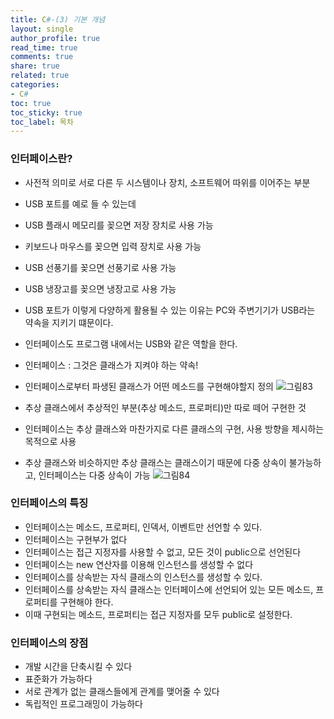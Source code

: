 ```yaml
---
title: C#-(3) 기본 개념
layout: single
author_profile: true
read_time: true
comments: true
share: true
related: true
categories:
- C#
toc: true
toc_sticky: true
toc_label: 목차
---
```


### 인터페이스란?
- 사전적 의미로 서로 다른 두 시스템이나 장치, 소프트웨어 따위를 이어주는 부분

- USB 포트를 예로 들 수 있는데
- USB 플래시 메모리를 꽂으면 저장 장치로 사용 가능
- 키보드나 마우스를 꽂으면 입력 장치로 사용 가능
- USB 선풍기를 꽂으면 선풍기로 사용 가능
- USB 냉장고를 꽂으면 냉장고로 사용 가능

- USB 포트가 이렇게 다양하게 활용될 수 있는 이유는 PC와 주변기기가 USB라는 약속을 지키기 떄문이다.

- 인터페이스도 프로그램 내에서는 USB와 같은 역할을 한다.
- 인터페이스 : 그것은 클래스가 지켜야 하는 약속!
- 인터페이스로부터 파생된 클래스가 어떤 메소드를 구현해야할지 정의
![그림83](https://user-images.githubusercontent.com/37354978/122648213-1806d300-d163-11eb-8123-c8e2fb6ac1a1.png)

- 추상 클래스에서 추상적인 부분(추상 메소드, 프로퍼티)만 따로 떼어 구현한 것
- 인터페이스는 추상 클래스와 마찬가지로 다른 클래스의 구현, 사용 방향을 제시하는 목적으로 사용
- 추상 클래스와 비슷하지만 추상 클래스는 클래스이기 때문에 다중 상속이 불가능하고, 인터페이스는 다중 상속이 가능
![그림84](https://user-images.githubusercontent.com/37354978/122648284-8f3c6700-d163-11eb-9288-163a138a10b8.png)

### 인터페이스의 특징
- 인터페이스는 메소드, 프로퍼티, 인덱서, 이벤트만 선언할 수 있다.
- 인터페이스는 구현부가 없다
- 인터페이스는 접근 지정자를 사용할 수 없고, 모든 것이 public으로 선언된다
- 인터페이스는 new 연산자를 이용해 인스턴스를 생성할 수 없다
- 인터페이스를 상속받는 자식 클래스의 인스턴스를 생성할 수 있다.
- 인터페이스를 상속받는 자식 클래스는 인터페이스에 선언되어 있는 모든 메소드, 프로퍼티를 구현해야 한다.
- 이때 구현되는 메소드, 프로퍼티는 접근 지정자를 모두 public로 설정한다.

### 인터페이스의 장점
- 개발 시간을 단축시킬 수 있다
- 표준화가 가능하다
- 서로 관계가 없는 클래스들에게 관계를 맺어줄 수 있다
- 독립적인 프로그래밍이 가능하다 





